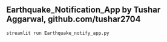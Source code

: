 ## Earthquake_Notification_App by Tushar Aggarwal, github.com/tushar2704

```
streamlit run Earthquake_notify_app.py
```